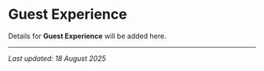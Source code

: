 # Guest Experience

Details for **Guest Experience** will be added here.

---

*Last updated: 18 August 2025*